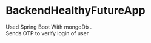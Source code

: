 # BackendHealthyFutureApp
Used Spring Boot With mongoDb .  <br>
Sends OTP to verify login of user  <br>
